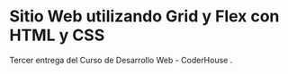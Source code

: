 # Sitio Web utilizando Grid y Flex  con HTML y CSS
 Tercer entrega del Curso de Desarrollo Web  -  CoderHouse .
